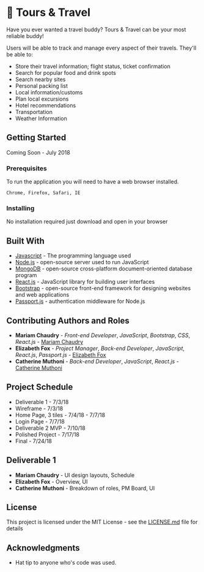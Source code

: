 # :handbag: Tours & Travel

Have you ever wanted a travel buddy? Tours & Travel can be your most reliable buddy!

Users will be able to track and manage every aspect of their travels.
They'll be able to:
* Store their travel information; flight status, ticket confirmation
* Search for popular food and drink spots
* Search nearby sites
* Personal packing list
* Local information/customs
* Plan local excursions
* Hotel recommendations
* Transportation
* Weather Information

## Getting Started

Coming Soon - July 2018

### Prerequisites

To run the application you will need to have a web browser installed.

```
Chrome, Firefox, Safari, IE
```

### Installing

No installation required just download and open in your browser

## Built With

* [Javascript](https://developer.mozilla.org/en-US/docs/Web/JavaScript) - The programming language used
* [Node.js](https://nodejs.org/en/) - open-source server used to run JavaScript
* [MongoDB](https://www.mongodb.com/) - open-source cross-platform document-oriented database program
* [React.js](https://reactjs.org/) - JavaScript library for building user interfaces
* [Bootstrap](https://getbootstrap.com/) - open-source front-end framework for designing websites and web applications
* [Passport.js](http://www.passportjs.org/) -  authentication middleware for Node.js

## Contributing Authors and Roles

* **Mariam Chaudry** - *Front-end Developer*, *JavaScript*, *Bootstrap*, *CSS*, *React.js* - [Mariam Chaudry](https://github.com/mariamschaudry)
* **Elizabeth Fox** - *Project Manager*, *Back-end Developer*, *JavaScript*, *React.js*, *Passport.js* - [Elizabeth Fox](https://github.com/elizabethtfox)
* **Catherine Muthoni** - *Back-end Developer*, *JavaScript*, *React.js* - [Catherine Muthoni](https://github.com/dmk6562)

## Project Schedule
* Deliverable 1 - 7/3/18
* Wireframe - 7/3/18
* Home Page, 3 tiles - 7/4/18 - 7/7/18
* Login Page - 7/7/18
* Deliverable 2 MVP - 7/10/18
* Polished Project - 7/17/18
* Final - 7/24/18

## Deliverable 1
* **Mariam Chaudry** - UI design layouts, Schedule
* **Elizabeth Fox** - Overview, UI
* **Catherine Muthoni** - Breakdown of roles, PM Board, UI

## License

This project is licensed under the MIT License - see the [LICENSE.md](LICENSE.md) file for details

## Acknowledgments

* Hat tip to anyone who's code was used.
